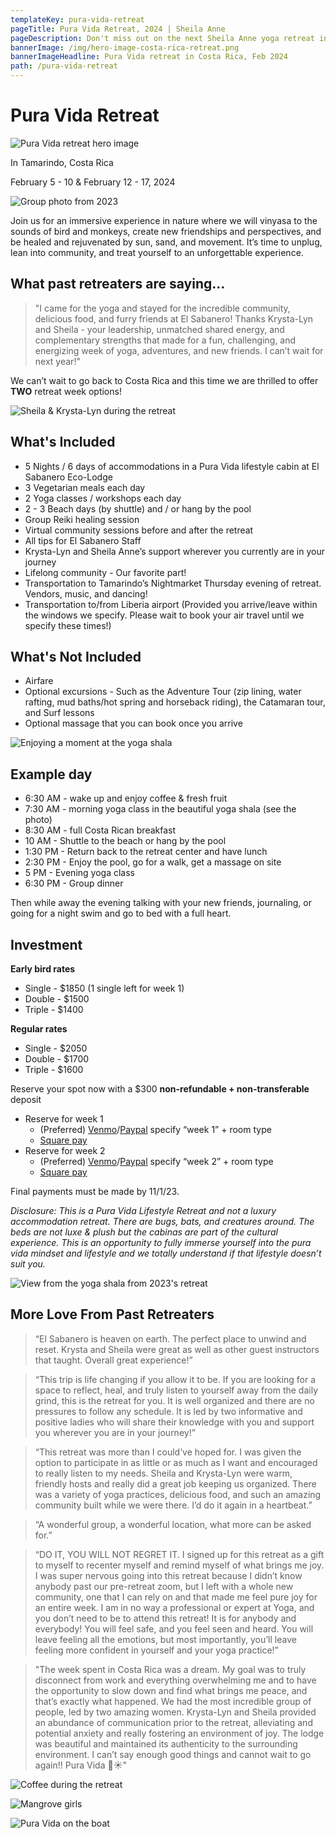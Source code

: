 ```yaml
---
templateKey: pura-vida-retreat
pageTitle: Pura Vida Retreat, 2024 | Sheila Anne
pageDescription: Don't miss out on the next Sheila Anne yoga retreat in February, 2024
bannerImage: /img/hero-image-costa-rica-retreat.png
bannerImageHeadline: Pura Vida retreat in Costa Rica, Feb 2024
path: /pura-vida-retreat
---
```


# Pura Vida Retreat

![Pura Vida retreat hero image](./img/hero-image-costa-rica-retreat.png)

In Tamarindo, Costa Rica

February 5 - 10 & February 12 - 17, 2024

![Group photo from 2023](./img/group-photo-pura-vida-retreat.jpg)

Join us for an immersive experience in nature where we will vinyasa to the sounds of bird and monkeys, create new friendships and perspectives, and be healed and rejuvenated by sun, sand, and movement. It’s time to unplug, lean into community, and treat yourself to an unforgettable experience.

## What past retreaters are saying…

> "I came for the yoga and stayed for the incredible community, delicious food, and furry friends at El Sabanero! Thanks Krysta-Lyn and Sheila - your leadership, unmatched shared energy, and complementary strengths that made for a fun, challenging, and energizing week of yoga, adventures, and new friends. I can’t wait for next year!"

We can’t wait to go back to Costa Rica and this time we are thrilled to offer **TWO** retreat week options!

![Sheila & Krysta-Lyn during the retreat](/img/sheila-and-krysta-lyn.jpg)

## What's Included

- 5 Nights / 6 days of accommodations in a Pura Vida lifestyle cabin at El Sabanero Eco-Lodge
- 3 Vegetarian meals each day
- 2 Yoga classes / workshops each day
- 2 - 3 Beach days (by shuttle) and / or hang by the pool
- Group Reiki healing session
- Virtual community sessions before and after the retreat
- All tips for El Sabanero Staff
- Krysta-Lyn and Sheila Anne’s support wherever you currently are in your journey
- Lifelong community - Our favorite part!
- Transportation to Tamarindo’s Nightmarket Thursday evening of retreat. Vendors, music, and dancing!
- Transportation to/from Liberia airport (Provided you arrive/leave within the windows we specify. Please wait to book your air travel until we specify these times!)

## What's Not Included

- Airfare
- Optional excursions - Such as the Adventure Tour (zip lining, water rafting, mud baths/hot spring and horseback riding), the Catamaran tour, and Surf lessons
- Optional massage that you can book once you arrive

![Enjoying a moment at the yoga shala](/img/yoga-shala-feet-up.jpg)

## Example day

- 6:30 AM - wake up and enjoy coffee & fresh fruit
- 7:30 AM - morning yoga class in the beautiful yoga shala (see the photo)
- 8:30 AM - full Costa Rican breakfast
- 10 AM - Shuttle to the beach or hang by the pool
- 1:30 PM - Return back to the retreat center and have lunch
- 2:30 PM - Enjoy the pool, go for a walk, get a massage on site
- 5 PM - Evening yoga class
- 6:30 PM - Group dinner

Then while away the evening talking with your new friends, journaling, or going for a night swim and go to bed with a full heart.

## Investment

**Early bird rates**

- Single - $1850 (1 single left for week 1)
- Double - $1500
- Triple - $1400

**Regular rates**

- Single - $2050
- Double - $1700
- Triple - $1600

Reserve your spot now with a $300 **non-refundable + non-transferable** deposit

- Reserve for week 1
  - (Preferred) [Venmo](https://venmo.com/code?user_id=1589188717707264545&created=1676908773.516399&printed=1)/[Paypal](https://paypal.me/sheilaannemurray) specify “week 1” + room type
  - [Square pay](https://checkout.square.site/buy/XZKMQYEPI7VU53TUTDPPZPY7)
- Reserve for week 2
  - (Preferred) [Venmo](https://venmo.com/code?user_id=1589188717707264545&created=1676908773.516399&printed=1)/[Paypal](https://paypal.me/sheilaannemurray) specify “week 2” + room type
  - [Square pay](https://checkout.square.site/buy/33TKPSO4C6KFWIFWD3MVYNN4)

Final payments must be made by 11/1/23.

_Disclosure: This is a Pura Vida Lifestyle Retreat and not a luxury accommodation retreat. There are bugs, bats, and creatures around. The beds are not luxe & plush but the cabinas are part of the cultural experience. This is an opportunity to fully immerse yourself into the pura vida mindset and lifestyle and we totally understand if that lifestyle doesn’t suit you._

![View from the yoga shala from 2023's retreat](./img/yoga-shala-pura-vida-retreat.jpg)

## More Love From Past Retreaters

> “El Sabanero is heaven on earth. The perfect place to unwind and reset. Krysta and Sheila were great as well as other guest instructors that taught. Overall great experience!”

> “This trip is life changing if you allow it to be. If you are looking for a space to reflect, heal, and truly listen to yourself away from the daily grind, this is the retreat for you. It is well organized and there are no pressures to follow any schedule. It is led by two informative and positive ladies who will share their knowledge with you and support you wherever you are in your journey!”

> “This retreat was more than I could’ve hoped for. I was given the option to participate in as little or as much as I want and encouraged to really listen to my needs. Sheila and Krysta-Lyn were warm, friendly hosts and really did a great job keeping us organized. There was a variety of yoga practices, delicious food, and such an amazing community built while we were there. I’d do it again in a heartbeat.”

> “A wonderful group, a wonderful location, what more can be asked for.”

> “DO IT, YOU WILL NOT REGRET IT. I signed up for this retreat as a gift to myself to recenter myself and remind myself of what brings me joy. I was super nervous going into this retreat because I didn’t know anybody past our pre-retreat zoom, but I left with a whole new community, one that I can rely on and that made me feel pure joy for an entire week. I am in no way a professional or expert at Yoga, and you don’t need to be to attend this retreat! It is for anybody and everybody! You will feel safe, and you feel seen and heard. You will leave feeling all the emotions, but most importantly, you’ll leave feeling more confident in yourself and your yoga practice!”

> "The week spent in Costa Rica was a dream. My goal was to truly disconnect from work and everything overwhelming me and to have the opportunity to slow down and find what brings me peace, and that’s exactly what happened. We had the most incredible group of people, led by two amazing women. Krysta-Lyn and Sheila provided an abundance of communication prior to the retreat, alleviating and potential anxiety and really fostering an environment of joy. The lodge was beautiful and maintained its authenticity to the surrounding environment. I can’t say enough good things and cannot wait to go again!! Pura Vida 🌊☀️"

![Coffee during the retreat](/img/pura-vida-coffee.jpg)

![Mangrove girls](/img/mangrove-girls.jpg)

![Pura Vida on the boat](/img/pura-vida-boat-girls.jpg)
